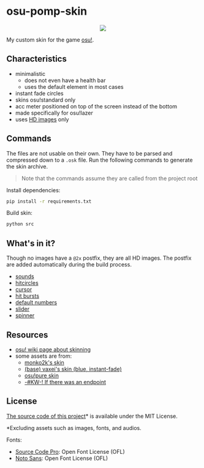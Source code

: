 # osu-pomp-skin

<p align="center">
	<a href="https://developomp.github.io/osu-pomp-skin">
		<img src="https://img.shields.io/badge/download_skin-gray?style=for-the-badge" />
	</a>
</p>

My custom skin for the game [osu!](https://github.com/ppy/osu).

## Characteristics

- minimalistic
  - does not even have a health bar
  - uses the default element in most cases
- instant fade circles
- skins osu!standard only
- acc meter positioned on top of the screen instead of the bottom
- made specifically for osu!lazer
- uses [HD images](https://github.com/ppy/osu-wiki/blob/master/wiki/Skinning/FAQ/en.md#hd-images) only

## Commands

The files are not usable on their own.
They have to be parsed and compressed down to a `.osk` file.
Run the following commands to generate the skin archive.

> Note that the commands assume they are called from the project root

Install dependencies:

```bash
pip install -r requirements.txt
```

Build skin:

```bash
python src
```

## What's in it?

Though no images have a `@2x` postfix, they are all HD images. The postfix are added automatically during the build process.

- [sounds](https://github.com/ppy/osu-wiki/blob/master/wiki/Skinning/Sounds/en.md)
- [hitcircles](https://github.com/ppy/osu-wiki/blob/master/wiki/Skinning/osu!/en.md#hit-circles)
- [cursor](https://github.com/ppy/osu-wiki/blob/master/wiki/Skinning/Interface/en.md#cursor)
- [hit bursts](https://github.com/ppy/osu-wiki/blob/master/wiki/Skinning/Interface/en.md#hit-bursts)
- [default numbers](https://github.com/ppy/osu-wiki/blob/master/wiki/Skinning/osu!/en.md#default-numbers)
- [slider](https://github.com/ppy/osu-wiki/blob/master/wiki/Skinning/osu!/en.md#slider)
- [spinner](https://github.com/ppy/osu-wiki/blob/master/wiki/Skinning/osu!/en.md#spinner)

## Resources

- [osu! wiki page about skinning](https://osu.ppy.sh/wiki/en/Skinning)
- some assets are from:
  - [monko2k's skin](https://skins.osuck.net/skins/2011)
  - [(base) vaxei's skin (blue, instant-fade)](https://drive.google.com/file/d/16YhU5yI4rgHFoK8PzBeFGDQoywWua417/view)
  - [osu!pure skin](https://www.reddit.com/r/OsuSkins/comments/kzv7s4/osupure_169_hdsd_osustandard)
  - [-#KW-! If there was an endpoint](https://osu.ppy.sh/community/forums/topics/1672096)

## License

<ins>The source code of this project</ins>\* is available under the MIT License.

\*Excluding assets such as images, fonts, and audios.

Fonts:

- [Source Code Pro](https://fonts.google.com/specimen/Source+Code+Pro): Open Font License (OFL)
- [Noto Sans](https://fonts.google.com/noto/specimen/Noto+Sans): Open Font License (OFL)
